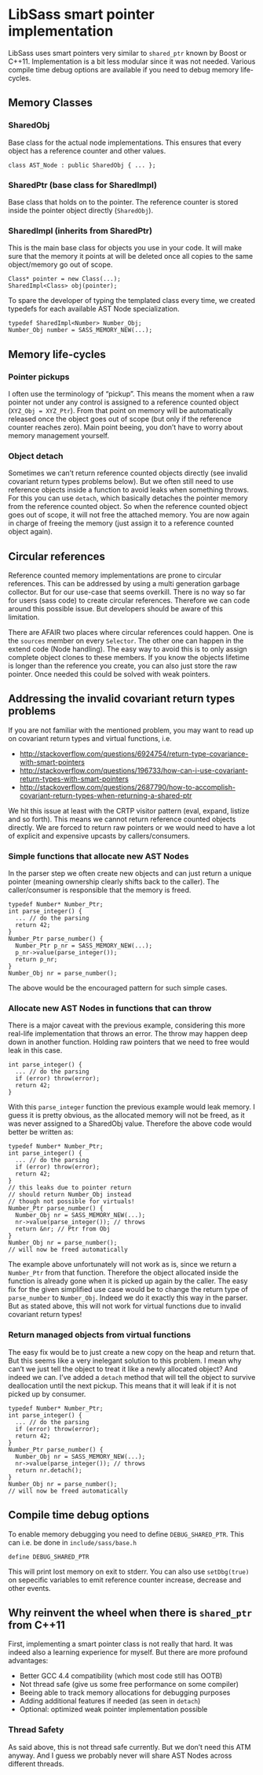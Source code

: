 LibSass smart pointer implementation
====================================

LibSass uses smart pointers very similar to `shared_ptr` known by Boost or C++11. Implementation is a bit less modular since it was not needed. Various compile time debug options are available if you need to debug memory life-cycles.

Memory Classes
--------------

### SharedObj

Base class for the actual node implementations. This ensures that every object has a reference counter and other values.

    class AST_Node : public SharedObj { ... };

### SharedPtr (base class for SharedImpl)

Base class that holds on to the pointer. The reference counter is stored inside the pointer object directly (`SharedObj`).

### SharedImpl (inherits from SharedPtr)

This is the main base class for objects you use in your code. It will make sure that the memory it points at will be deleted once all copies to the same object/memory go out of scope.

    Class* pointer = new Class(...);
    SharedImpl<Class> obj(pointer);

To spare the developer of typing the templated class every time, we created typedefs for each available AST Node specialization.

    typedef SharedImpl<Number> Number_Obj;
    Number_Obj number = SASS_MEMORY_NEW(...);

Memory life-cycles
------------------

### Pointer pickups

I often use the terminology of “pickup”. This means the moment when a raw pointer not under any control is assigned to a reference counted object (`XYZ_Obj = XYZ_Ptr`). From that point on memory will be automatically released once the object goes out of scope (but only if the reference counter reaches zero). Main point beeing, you don’t have to worry about memory management yourself.

### Object detach

Sometimes we can’t return reference counted objects directly (see invalid covariant return types problems below). But we often still need to use reference objects inside a function to avoid leaks when something throws. For this you can use `detach`, which basically detaches the pointer memory from the reference counted object. So when the reference counted object goes out of scope, it will not free the attached memory. You are now again in charge of freeing the memory (just assign it to a reference counted object again).

Circular references
-------------------

Reference counted memory implementations are prone to circular references. This can be addressed by using a multi generation garbage collector. But for our use-case that seems overkill. There is no way so far for users (sass code) to create circular references. Therefore we can code around this possible issue. But developers should be aware of this limitation.

There are AFAIR two places where circular references could happen. One is the `sources` member on every `Selector`. The other one can happen in the extend code (Node handling). The easy way to avoid this is to only assign complete object clones to these members. If you know the objects lifetime is longer than the reference you create, you can also just store the raw pointer. Once needed this could be solved with weak pointers.

Addressing the invalid covariant return types problems
------------------------------------------------------

If you are not familiar with the mentioned problem, you may want to read up on covariant return types and virtual functions, i.e.

-   http://stackoverflow.com/questions/6924754/return-type-covariance-with-smart-pointers
-   http://stackoverflow.com/questions/196733/how-can-i-use-covariant-return-types-with-smart-pointers
-   http://stackoverflow.com/questions/2687790/how-to-accomplish-covariant-return-types-when-returning-a-shared-ptr

We hit this issue at least with the CRTP visitor pattern (eval, expand, listize and so forth). This means we cannot return reference counted objects directly. We are forced to return raw pointers or we would need to have a lot of explicit and expensive upcasts by callers/consumers.

### Simple functions that allocate new AST Nodes

In the parser step we often create new objects and can just return a unique pointer (meaning ownership clearly shifts back to the caller). The caller/consumer is responsible that the memory is freed.

    typedef Number* Number_Ptr;
    int parse_integer() {
      ... // do the parsing
      return 42;
    }
    Number_Ptr parse_number() {
      Number_Ptr p_nr = SASS_MEMORY_NEW(...);
      p_nr->value(parse_integer());
      return p_nr;
    }
    Number_Obj nr = parse_number();

The above would be the encouraged pattern for such simple cases.

### Allocate new AST Nodes in functions that can throw

There is a major caveat with the previous example, considering this more real-life implementation that throws an error. The throw may happen deep down in another function. Holding raw pointers that we need to free would leak in this case.

    int parse_integer() {
      ... // do the parsing
      if (error) throw(error);
      return 42;
    }

With this `parse_integer` function the previous example would leak memory. I guess it is pretty obvious, as the allocated memory will not be freed, as it was never assigned to a SharedObj value. Therefore the above code would better be written as:

    typedef Number* Number_Ptr;
    int parse_integer() {
      ... // do the parsing
      if (error) throw(error);
      return 42;
    }
    // this leaks due to pointer return
    // should return Number_Obj instead
    // though not possible for virtuals!
    Number_Ptr parse_number() {
      Number_Obj nr = SASS_MEMORY_NEW(...);
      nr->value(parse_integer()); // throws
      return &nr; // Ptr from Obj
    }
    Number_Obj nr = parse_number();
    // will now be freed automatically

The example above unfortunately will not work as is, since we return a `Number_Ptr` from that function. Therefore the object allocated inside the function is already gone when it is picked up again by the caller. The easy fix for the given simplified use case would be to change the return type of `parse_number` to `Number_Obj`. Indeed we do it exactly this way in the parser. But as stated above, this will not work for virtual functions due to invalid covariant return types!

### Return managed objects from virtual functions

The easy fix would be to just create a new copy on the heap and return that. But this seems like a very inelegant solution to this problem. I mean why can’t we just tell the object to treat it like a newly allocated object? And indeed we can. I’ve added a `detach` method that will tell the object to survive deallocation until the next pickup. This means that it will leak if it is not picked up by consumer.

    typedef Number* Number_Ptr;
    int parse_integer() {
      ... // do the parsing
      if (error) throw(error);
      return 42;
    }
    Number_Ptr parse_number() {
      Number_Obj nr = SASS_MEMORY_NEW(...);
      nr->value(parse_integer()); // throws
      return nr.detach();
    }
    Number_Obj nr = parse_number();
    // will now be freed automatically

Compile time debug options
--------------------------

To enable memory debugging you need to define `DEBUG_SHARED_PTR`. This can i.e. be done in `include/sass/base.h`

    define DEBUG_SHARED_PTR

This will print lost memory on exit to stderr. You can also use `setDbg(true)` on sepecific variables to emit reference counter increase, decrease and other events.

Why reinvent the wheel when there is `shared_ptr` from C++11
------------------------------------------------------------

First, implementing a smart pointer class is not really that hard. It was indeed also a learning experience for myself. But there are more profound advantages:

-   Better GCC 4.4 compatibility (which most code still has OOTB)
-   Not thread safe (give us some free performance on some compiler)
-   Beeing able to track memory allocations for debugging purposes
-   Adding additional features if needed (as seen in `detach`)
-   Optional: optimized weak pointer implementation possible

### Thread Safety

As said above, this is not thread safe currently. But we don’t need this ATM anyway. And I guess we probably never will share AST Nodes across different threads.
